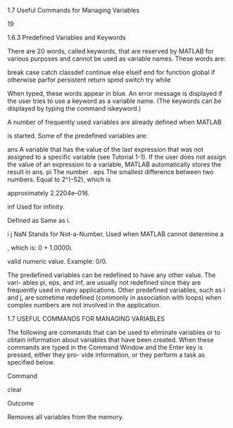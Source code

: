 1.7 Useful Commands for Managing Variables

19

1.6.3 Predefined Variables and Keywords

There are 20 words, called keywords, that are reserved by MATLAB for various
purposes and cannot be used as variable names. These words are:

break  case  catch  classdef  continue  else  elseif  end  for
function  global  if  otherwise  parfor  persistent  return
spmd switch try while

When  typed,  these  words  appear  in  blue.  An  error  message  is  displayed  if  the
user tries to use a keyword as a variable name. (The keywords can be displayed
by typing the command iskeyword.)

A number of frequently used variables are already defined when MATLAB

is started. Some of the predefined variables are:

ans A variable that has the value of the last expression that was not assigned
to  a  specific  variable  (see  Tutorial  1-1).  If  the  user  does  not  assign  the
value  of  an  expression  to a variable,  MATLAB  automatically  stores  the
result in ans.
pi  The number  .
eps The smallest difference between two numbers. Equal to 2^(–52), which is

approximately 2.2204e–016.

inf Used for infinity.

Defined as
Same as i.

i
j
NaN Stands  for  Not-a-Number.  Used  when  MATLAB  cannot  determine  a

, which is: 0 + 1.0000i.

valid numeric value. Example: 0/0.

The predefined variables can be redefined to have any other value. The vari-
ables pi, eps, and inf, are usually not redefined since they are frequently used
in many applications. Other predefined variables, such as  i and j, are sometime
redefined (commonly in association with loops) when complex numbers are not
involved in the application.

1.7 USEFUL COMMANDS FOR MANAGING VARIABLES

The following are commands that can be used to eliminate variables or to obtain
information about variables that have been created. When these commands are
typed in the Command Window and the Enter key is pressed, either they pro-
vide information, or they perform a task as specified below.

Command

clear

Outcome

Removes all variables from the memory.

